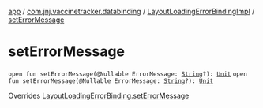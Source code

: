 [app](../../index.md) / [com.jnj.vaccinetracker.databinding](../index.md) / [LayoutLoadingErrorBindingImpl](index.md) / [setErrorMessage](./set-error-message.md)

# setErrorMessage

`open fun setErrorMessage(@Nullable ErrorMessage: `[`String`](https://kotlinlang.org/api/latest/jvm/stdlib/kotlin/-string/index.html)`?): `[`Unit`](https://kotlinlang.org/api/latest/jvm/stdlib/kotlin/-unit/index.html)
`open fun setErrorMessage(@Nullable ErrorMessage: `[`String`](https://kotlinlang.org/api/latest/jvm/stdlib/kotlin/-string/index.html)`?): `[`Unit`](https://kotlinlang.org/api/latest/jvm/stdlib/kotlin/-unit/index.html)

Overrides [LayoutLoadingErrorBinding.setErrorMessage](../-layout-loading-error-binding/set-error-message.md)

